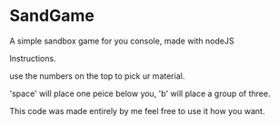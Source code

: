 # SandGame
A simple sandbox game for you console, made with nodeJS

Instructions.

use the numbers on the top to pick ur material.

'space' will place one peice below you,
'b' will place a group of three.

This code was made entirely by me feel free to use it how you want.
